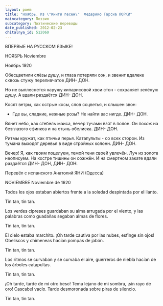 ```yaml
---
layout: poem
title: "Ноябрь. Из \"Книги песен\"  Федерико Гарсиа ЛОРКИ"
maincategory: Поэзия
subcategory: Поэтические переводы
date_published: 2012-02-23
chitalnya_id: 512060
---
```




ВПЕРВЫЕ НА РУССКОМ ЯЗЫКЕ!

НОЯБРЬ
Noviembre 
 
 Ноябрь 1920

Обесцветили слёзы душу,
и глаза потеряли сон,
и звенит вдалеке сквозь стужу
переливчатое
ДИН-
ДОН.

Но не выплеснется наружу
кипарисовой хвои стон -
сохраняет зелёную душу.
А вдали раздаётся
ДИН-
ДОН.

Косят ветры, как острые косы,
слов соцветья, и слышен звон:
- Где вы, сладкие, нежные розы?
Не найти вас нигде.
ДИН-
ДОН.

Вянет небо, как стебель маиса,
вечер тучами взят в полон.
Он похож на безглазого сфинкса
и на стынь обелиска.
ДИН-
ДОН.

Ритмы кружат, как птичьи перья.
Катапульты - со всех сторон.
Из тумана выходят деревья
в виде стройных колонн.
ДИН-
ДОН.

Вечер!
Я, как твоим поцелуем,
темой тени своей увлечён.
Луч из золота неописуем.
На костре тишины он сожжён.
И на смертном закате вдали
раздаётся
ДИН-
ДОН,
ДИН-
ДОН.

Перевёл с испанского Анатолий ЯНИ (Одесса)

NOVIEMBRE
Noviembre de 1920

Todos los ojos
estaban abiertos
frente a la soledad
despintada por el llanto.

Tin
tan,
tin
tan.

Los verdes cipreses
guardaban su alma
arrugada por el viento,
y las palabras como guada&#241;as
segaban almas de flores.

Tin
tan,
tin
tan.

El cielo estaba marchito.
&#161;Oh tarde cautiva por las nubes,
esfinge sin ojos!
Obeliscos y chimeneas
hac&#237;an pompas de jab&#243;n.

Tin
tan,
tin
tan.

Los ritmos se curvaban
y se curvaba el aire,
guerreros de niebla
hac&#237;an de los &#225;rboles
catapultas.

Tin
tan,
tin
tan.

&#161;Oh tarde,
tarde de mi otro beso!
Tema lejano de mi sombra,
&#161;sin rayo de oro!
Cascabel vac&#237;o.
Tarde desmoronada
sobre piras de silencio.

Tin
tan,
tin
tan.






